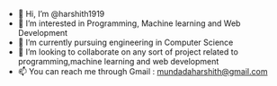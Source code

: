 - 👋 Hi, I’m @harshith1919
- 👀 I’m interested in Programming, Machine learning and Web Development
- 🌱 I’m currently pursuing engineering in Computer Science
- 💞️ I’m looking to collaborate on any sort of project related to programming,machine learning and web development
- 📫 You can reach me through Gmail : mundadaharshith@gmail.com

<!---
harshith1919/harshith1919 is a ✨ special ✨ repository because its `README.md` (this file) appears on your GitHub profile.
You can click the Preview link to take a look at your changes.
--->
